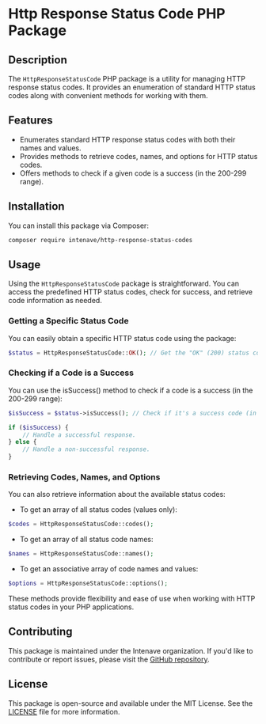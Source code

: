 # Http Response Status Code PHP Package

## Description

The `HttpResponseStatusCode` PHP package is a utility for managing HTTP response status codes. It provides an enumeration of standard HTTP status codes along with convenient methods for working with them.

## Features

- Enumerates standard HTTP response status codes with both their names and values.
- Provides methods to retrieve codes, names, and options for HTTP status codes.
- Offers methods to check if a given code is a success (in the 200-299 range).

## Installation

You can install this package via Composer:

```bash
composer require intenave/http-response-status-codes
```

## Usage

Using the `HttpResponseStatusCode` package is straightforward. You can access the predefined HTTP status codes, check for success, and retrieve code information as needed.

### Getting a Specific Status Code

You can easily obtain a specific HTTP status code using the package:

```php
$status = HttpResponseStatusCode::OK(); // Get the "OK" (200) status code
```

### Checking if a Code is a Success

You can use the isSuccess() method to check if a code is a success (in the 200-299 range):

```php
$isSuccess = $status->isSuccess(); // Check if it's a success code (in the 200-299 range)

if ($isSuccess) {
    // Handle a successful response.
} else {
    // Handle a non-successful response.
}
```

### Retrieving Codes, Names, and Options

You can also retrieve information about the available status codes:

+ To get an array of all status codes (values only):
```php
$codes = HttpResponseStatusCode::codes();
```
+ To get an array of all status code names:
```php
$names = HttpResponseStatusCode::names();
```
+ To get an associative array of code names and values:
```php
$options = HttpResponseStatusCode::options();
```
These methods provide flexibility and ease of use when working with HTTP status codes in your PHP applications.


## Contributing
This package is maintained under the Intenave organization. If you'd like to contribute or report issues, please visit the [GitHub repository](https://github.com/intenave/http-response-status-codes).

## License
This package is open-source and available under the MIT License. See the [LICENSE](https://github.com/intenave/http-response-status-codes/blob/main/LICENSE.md) file for more information.